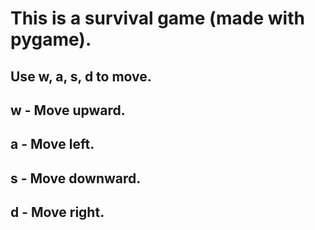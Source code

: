 # This is a survival game (made with pygame).
## Use w, a, s, d to move.
  ## w - Move upward.
  ## a - Move left.
  ## s - Move downward.
  ## d - Move right.
